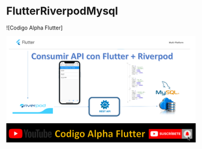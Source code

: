 # FlutterRiverpodMysql
![Codigo Alpha Flutter]

![alt text](https://github.com/codigoalphacol/FlutterRiverpodMysql/blob/main/portada.png) 

